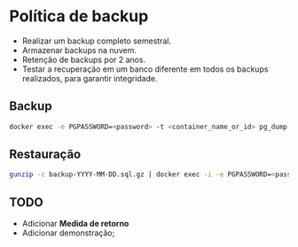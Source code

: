 # Política de backup
- Realizar um backup completo semestral.
- Armazenar backups na nuvem.
- Retenção de backups por 2 anos.
- Testar a recuperação em um banco diferente em todos os backups realizados, para garantir integridade.

## Backup

```sh
docker exec -e PGPASSWORD=<password> -t <container_name_or_id> pg_dump -h <remote_host> -p <port> -U <username> -d <database_name> | gzip > backup-YYYY-MM-DD.sql.gz
```

## Restauração

```sh
gunzip -c backup-YYYY-MM-DD.sql.gz | docker exec -i -e PGPASSWORD=<password> <container_name_or_id> psql -h <remote_host> -p <port> -U <username> -d <database_name> -w
```

## TODO

- Adicionar **Medida de retorno**
- Adicionar demonstração;